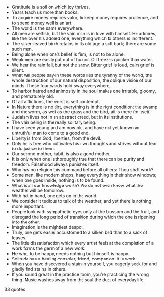  - Gratitude is a soil on which joy thrives.
 - Years teach us more than books.
 - To acquire money requires valor, to keep money requires prudence, and to spend money well is an art.
 - The world is the same everywhere.
 - All men are selfish, but the vain man is in love with himself. He admires, like the lover his adored one, everything which to others is indifferent.
 - The silver-leaved birch retains in its old age a soft bark; there are some such men.
 - Being alone when one’s belief is firm, is not to be alone.
 - Weak men are easily put out of humor. Oil freezes quicker than water.
 - We hear the rain fall, but not the snow. Bitter grief is loud, calm grief is silent.
 - What will people say-in these words lies the tyranny of the world, the whole destruction of our natural disposition, the oblique vision of our minds. These four words hold sway everywhere.
 - To harbor hatred and animosity in the soul makes one irritable, gloomy, and prematurely old.
 - Of all afflictions, the worst is self contempt.
 - In Nature there is no dirt, everything is in the right condition; the swamp and the worm, as well as the grass and the bird,-all is there for itself.
 - Judaism lives not in an abstract creed, but in its institutions.
 - The vain being is the really solitary being.
 - I have been young and am now old, and have not yet known an untruthful man to come to a good end.
 - Liberty is from God; liberties, from the devil.
 - Only he is free who cultivates his own thoughts and strives without fear to do justice to them.
 - Our second mother, habit, is also a good mother.
 - It is only when one is thoroughly true that there can be purity and freedom. Falsehood always punishes itself.
 - Why has no religion this command before all others: Thou shalt work?
 - Some men, like modern shops, hang everything in their show windows; when one goes inside, nothing is to be found.
 - What is all our knowledge worth? We do not even know what the weather will be tomorrow.
 - With hat in hand, one gets on in the world.
 - We consider it tedious to talk of the weather, and yet there is nothing more important.
 - People look with sympathetic eyes only at the blossom and the fruit, and disregard the long period of transition during which the one is ripening into the other.
 - Imagination is the mightiest despot.
 - Truly, one gets easier accustomed to a silken bed than to a sack of leaves.
 - The little dissatisfaction which every artist feels at the completion of a work forms the germ of a new work.
 - He who, to be happy, needs nothing but himself, is happy.
 - Solitude has a healing consoler, friend, companion: it is work.
 - When you have discovered a stain in yourself, you eagerly seek for and gladly find stains in others.
 - If you sound great in the practice room, you’re practicing the wrong thing. Music washes away from the soul the dust of everyday life.

33 quotes